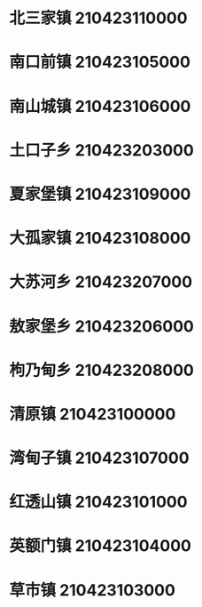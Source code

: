 # 北三家镇 210423110000
# 南口前镇 210423105000
# 南山城镇 210423106000
# 土口子乡 210423203000
# 夏家堡镇 210423109000
# 大孤家镇 210423108000
# 大苏河乡 210423207000
# 敖家堡乡 210423206000
# 枸乃甸乡 210423208000
# 清原镇 210423100000
# 湾甸子镇 210423107000
# 红透山镇 210423101000
# 英额门镇 210423104000
# 草市镇 210423103000
